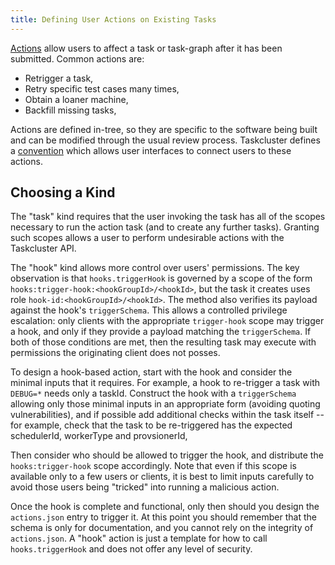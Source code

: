 ```yaml
---
title: Defining User Actions on Existing Tasks
---
```


[Actions](/docs/manual/conventions/actions) allow users to affect a task or task-graph after it has been submitted.
Common actions are:

-   Retrigger a task,
-   Retry specific test cases many times,
-   Obtain a loaner machine,
-   Backfill missing tasks,

Actions are defined in-tree, so they are specific to the software being built and can be modified through the usual review process.
Taskcluster defines a [convention](/docs/manual/conventions/actions) which allows user interfaces to connect users to these actions.

## Choosing a Kind

The "task" kind requires that the user invoking the task has all of the scopes
necessary to run the action task (and to create any further tasks). Granting
such scopes allows a user to perform undesirable actions with the Taskcluster
API.

The "hook" kind allows more control over users' permissions. The key
observation is that `hooks.triggerHook` is governed by a scope of the form
`hooks:trigger-hook:<hookGroupId>/<hookId>`, but the task it creates uses role
`hook-id:<hookGroupId>/<hookId>`. The method also verifies its payload against
the hook's `triggerSchema`.  This allows a controlled privilege escalation:
only clients with the appropriate `trigger-hook` scope may trigger a hook, and
only if they provide a payload matching the `triggerSchema`. If both of those
conditions are met, then the resulting task may execute with permissions the
originating client does not posses.

To design a hook-based action, start with the hook and consider the minimal
inputs that it requires. For example, a hook to re-trigger a task with
`DEBUG=*` needs only a taskId. Construct the hook with a `triggerSchema`
allowing only those minimal inputs in an appropriate form (avoiding quoting
vulnerabilities), and if possible add additional checks within the task itself
-- for example, check that the task to be re-triggered has the expected
schedulerId, workerType and provsionerId,

Then consider who should be allowed to trigger the hook, and distribute the
`hooks:trigger-hook` scope accordingly. Note that even if this scope is
available only to a few users or clients, it is best to limit inputs carefully
to avoid those users being "tricked" into running a malicious action.

Once the hook is complete and functional, only then should you design the
`actions.json` entry to trigger it.  At this point you should remember that the
schema is only for documentation, and you cannot rely on the integrity of
`actions.json`.  A "hook" action is just a template for how to call
`hooks.triggerHook` and does not offer any level of security.
